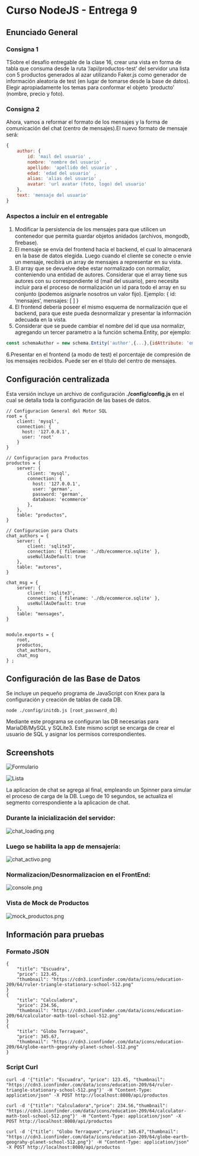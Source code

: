 # Curso NodeJS - Entrega 9

## Enunciado General

### Consigna 1
TSobre el desafío entregable de la clase 16, crear una vista en forma de tabla que consuma desde la ruta ‘/api/productos-test’ del servidor una lista con 5 productos generados al azar utilizando Faker.js como generador de información aleatoria de test (en lugar de tomarse desde la base de
datos). Elegir apropiadamente los temas para conformar el objeto ‘producto’ (nombre, precio y foto).

### Consigna 2
Ahora, vamos a reformar el formato de los mensajes y la forma de comunicación del chat (centro de mensajes).El nuevo formato de mensaje será:

```javascript
{
    author: {
        id: 'mail del usuario' ,
        nombre: 'nombre del usuario' ,
        apellido: 'apellido del usuario' ,
        edad: 'edad del usuario' ,
        alias: 'alias del usuario' ,
        avatar: 'url avatar (foto, logo) del usuario'
    },
    text: 'mensaje del usuario'
}
```

### Aspectos a incluir en el entregable

1. Modiﬁcar la persistencia de los mensajes para que utilicen un contenedor que permita guardar objetos anidados (archivos, mongodb, ﬁrebase).
2. El mensaje se envía del frontend hacia el backend, el cual lo almacenará en la base de datos elegida. Luego cuando el cliente se conecte o envie un mensaje, recibirá un array de mensajes a representar en su vista.
3. El array que se devuelve debe estar normalizado con normalizr, conteniendo una entidad de autores. Considerar que el array tiene sus autores con su correspondiente id (mail del usuario), pero necesita incluir para el proceso de normalización un id para todo el array en
su conjunto (podemos asignarle nosotros un valor ﬁjo). Ejemplo: { id: ‘mensajes’, mensajes: [ ] }
4. El frontend debería poseer el mismo esquema de normalización que el backend, para que este pueda desnormalizar y presentar la información adecuada en la vista.
5. Considerar que se puede cambiar el nombre del id que usa normalizr, agregando un tercer parametro a la función schema.Entity, por ejemplo:
```javascript
const schemaAuthor = new schema.Entity('author',{...},{idAttribute: 'email'});
```
6.Presentar en el frontend (a modo de test) el porcentaje de compresión de los mensajes recibidos. Puede ser en el título del centro de mensajes.


## Configuración centralizada
Esta versión incluye un archivo de configuración __./config/config.js__ en el cual se detalla toda la configuración de las bases de datos.
```
// Configuracion General del Motor SQL
root = {
    client: 'mysql',
    connection: {
      host: '127.0.0.1',
      user: 'root'    
    }
}

// Configuracion para Productos
productos = {
    server: {
        client: 'mysql',
        connection: {
          host: '127.0.0.1',
          user: 'german',
          password: 'german',
          database: 'ecommerce'
        },
    },
    table: "productos",
}    

// Configuracion para Chats
chat_authors = {
    server: {
        client: 'sqlite3',
        connection: { filename: './db/ecommerce.sqlite' },
        useNullAsDefault: true
    },    
    table: "autores",
}

chat_msg = {
    server: {
        client: 'sqlite3',
        connection: { filename: './db/ecommerce.sqlite' },
        useNullAsDefault: true
    },    
    table: "mensages",
}


module.exports = {
    root,
    productos,  
    chat_authors,
    chat_msg
} ;
```


## Configuración de las Base de Datos
Se incluye un pequeño programa de JavaScript con Knex para la configuración y creación de tablas de cada DB.
```
node ./config/initdb.js [root_password_db]
```

Mediante este programa se configuran las DB necesarias para MariaDB/MySQL y SQLite3.
Este mismo script se encarga de crear el usuario de SQL y asignar los permisos correspondientes.

## Screenshots
![Formulario](./Formulario.png)

![Lista](./Lista.png)

La aplicacion de chat se agrega al final, empleando un Spinner para simular el proceso de carga de la DB. Luego de 10 segundos, se actualiza el segmento correspondiente a la aplicacion de chat.

### Durante la inicialización del servidor:
![chat_loading.png](./chat_loading.png)


### Luego se habilita la app de mensajería:
![chat_activo.png](./chat_activo.png)

### Normalizacion/Desnormalizacion en el FrontEnd:
![console.png](./console.png)

### Vista de Mock de Productos
![mock_productos.png](./mock_productos.png)


## Información para pruebas
### Formato JSON
```
{
    "title": "Escuadra",
    "price": 123.45,
    "thumbnail": "https://cdn3.iconfinder.com/data/icons/education-209/64/ruler-triangle-stationary-school-512.png"
}
{
    "title": "Calculadora",
    "price": 234.56,
    "thumbnail": "https://cdn3.iconfinder.com/data/icons/education-209/64/calculator-math-tool-school-512.png"
}
{
    "title": "Globo Terraqueo",
    "price": 345.67,
    "thumbnail": "https://cdn3.iconfinder.com/data/icons/education-209/64/globe-earth-geograhy-planet-school-512.png"
}
```

### Script Curl
```
curl -d '{"title": "Escuadra", "price": 123.45, "thumbnail": "https://cdn3.iconfinder.com/data/icons/education-209/64/ruler-triangle-stationary-school-512.png"}' -H "Content-Type: application/json" -X POST http://localhost:8080/api/productos

curl -d '{"title": "Calculadora","price": 234.56,"thumbnail": "https://cdn3.iconfinder.com/data/icons/education-209/64/calculator-math-tool-school-512.png"}' -H "Content-Type: application/json" -X POST http://localhost:8080/api/productos

curl -d '{"title": "Globo Terraqueo","price": 345.67,"thumbnail": "https://cdn3.iconfinder.com/data/icons/education-209/64/globe-earth-geograhy-planet-school-512.png"}' -H "Content-Type: application/json" -X POST http://localhost:8080/api/productos
```
